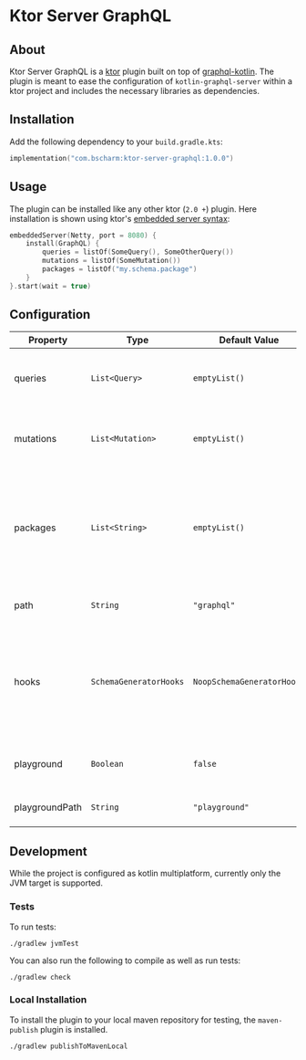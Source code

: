 # Ktor Server GraphQL

## About

Ktor Server GraphQL is a [ktor](https://ktor.io) plugin built on top
of [graphql-kotlin](https://github.com/ExpediaGroup/graphql-kotlin).
The plugin is meant to ease the configuration of `kotlin-graphql-server` within a ktor project and includes the
necessary libraries as dependencies.

## Installation

Add the following dependency to your `build.gradle.kts`:

```kotlin
implementation("com.bscharm:ktor-server-graphql:1.0.0")
```

## Usage

The plugin can be installed like any other ktor (`2.0 +`) plugin. Here installation is shown using ktor's
[embedded server syntax](https://ktor.io/docs/create-server.html#embedded):

```kotlin
embeddedServer(Netty, port = 8080) {
    install(GraphQL) {
        queries = listOf(SomeQuery(), SomeOtherQuery())
        mutations = listOf(SomeMutation())
        packages = listOf("my.schema.package")
    }
}.start(wait = true)
```

## Configuration

| Property       | Type                   | Default Value              | Description                                                                                                                                                                                                                                                                                                                                                                                                                                          |
|----------------|------------------------|----------------------------|------------------------------------------------------------------------------------------------------------------------------------------------------------------------------------------------------------------------------------------------------------------------------------------------------------------------------------------------------------------------------------------------------------------------------------------------------|
| queries        | `List<Query>`          | `emptyList()`              | List of top level queries for your GraphQL schema. Each must meet the [Query](https://github.com/ExpediaGroup/graphql-kotlin/blob/master/servers/graphql-kotlin-server/src/main/kotlin/com/expediagroup/graphql/server/operations/Query.kt) interface                                                                                                                                                                                                |
| mutations      | `List<Mutation>`       | `emptyList()`              | List of top level mutations for your GraphQL schema. Each must meet the [Mutation](https://github.com/ExpediaGroup/graphql-kotlin/blob/master/servers/graphql-kotlin-server/src/main/kotlin/com/expediagroup/graphql/server/operations/Mutation.kt) interface                                                                                                                                                                                        |
| packages       | `List<String>`         | `emptyList()`              | List of packages where non-primitive types which are referenced in your schema (Queries or Mutations) are located. The schema will fail on app startup if misconfigured                                                                                                                                                                                                                                                                              |
| path           | `String`               | `"graphql"`                | Path where the GraphQL executor will be mounted                                                                                                                                                                                                                                                                                                                                                                                                      |
| hooks          | `SchemaGeneratorHooks` | `NoopSchemaGeneratorHooks` | Custom `SchemaGeneratorHooks` used to support types beyond the supported primitives. See [the documentation](https://opensource.expediagroup.com/graphql-kotlin/docs/schema-generator/customizing-schemas/generator-config/#schemageneratorhooks) for more details. An [example to support UUID](https://opensource.expediagroup.com/graphql-kotlin/docs/schema-generator/customizing-schemas/generator-config/#schemageneratorhooks) is also given. |
| playground     | `Boolean`              | `false`                    | If enabled, will include the [GraphQL Playground](https://github.com/graphql/graphql-playground) mounted at `playgroundPath`                                                                                                                                                                                                                                                                                                                         |
| playgroundPath | `String`               | `"playground"`             | Path where the playground will be mounted if enabled                                                                                                                                                                                                                                                                                                                                                                                                 |

## Development

While the project is configured as kotlin multiplatform, currently only the JVM target is supported.

### Tests

To run tests:

```shell
./gradlew jvmTest
```

You can also run the following to compile as well as run tests:

```shell
./gradlew check
```

### Local Installation

To install the plugin to your local maven repository for testing, the `maven-publish` plugin is installed.

```shell
./gradlew publishToMavenLocal
```
